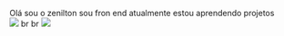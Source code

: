 Olá sou o zenilton sou fron end atualmente estou aprendendo projetos  
<img src="https://img.shields.io/badge/HTML5-E34F26?style=for-the-badge&logo=html5&logoColor=white">
br
br
<img src="https://img.shields.io/badge/CSS3-1572B6?style=for-the-badge&logo=css3&logoColor=white"> 



